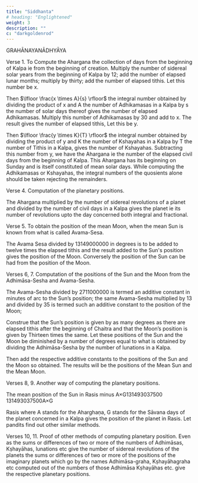 ```yaml
---
title: "Siddhanta"
# heading: "Englightened"
weight: 3
description: ""
c: "darkgoldenrod"
---
```




GRAHĀNAYANĀDHYĀYA


Verse 1. To Compute the Ahargana the collection of days from the beginning of Kalpa ie from the beginning of creation. Multiply the number of sidereal solar years from the beginning of Kalpa by 12; add the number of elapsed lunar months; multiply by thirty; add the number of elapsed tithis. Let this number be x. 

Then $\lfloor \frac{x \times A}{s} \rfloor$ the integral number obtained by dividing the product of x and A the number of Adhikamasas in a Kalpa by s the number of solar days thereof gives the number of elapsed Adhikamasas. Multiply this number of Adhikamasas by 30 and add to x. The result gives the number of elapsed tithis, Let this be y. 

Then $\lfloor \frac{y \times K}{T} \rfloor$ the integral number obtained by dividing the product of y and K the number of Kshayahas in a Kalpa by T the number of Tithis in a Kalpa, gives the number of Kshayahas. Subtracting this number from y, we have the Ahargana ie the number of the elapsed civil days from the beginning of Kalpa. This Ahargana has its beginning on Sunday and is itself constituted of mean solar days. While computing the Adhikamasas or Kshayahas, the integral numbers of the quosients alone should be taken rejecting the remainders.



Verse 4. Computation of the planetary positions.

The Ahargana multiplied by the number of sidereal revolutions of a planet and divided by the number of civil days in a Kalpa gives the planet ie its number of revolutions upto the day concerned both integral and fractional.


Verse 5. To obtain the position of the mean Moon, when the mean Sun is known from what is called Avama-Sesa.

The Avama Sesa divided by 13149000000 in degrees is to be added to twelve times the elapsed tithis and the result added to the Sun's position gives the position of the Moon. Conversely the position of the Sun can be had from the position of the Moon.


Verses 6, 7. Computation of the positions of the Sun and the Moon from the Adhimāsa-Sesha and Avama-Sesha.

The Avama-Sesha divided by 2711000000 is termed an additive constant in minutes of arc to the Sun’s position; the same Avama-Sesha multiplied by 13 and divided by 35 is termed such an additive constant to the position of the Moon; 

Construe that the Sun’s position is given by as many degrees as there are elapsed tithis after the beginning of Chaitra and that the Moon’s position is given by Thirteen times the same. Let these positions of the Sun and the Moon be diminished by a number of degrees equal to what is obtained by dividing the Adhimāsa-Sesha by the number of lunations in a Kalpa. 

Then add the respective additive constants to the positions of the Sun and the Moon so obtained. The results will be the positions of the Mean Sun and the Mean Moon.


Verses 8, 9. Another way of computing the planetary positions.

The mean position of the Sun in Rasis minus
A×G131493037500
131493037500A×G

Rasis where A stands for the Aharghaṇa, G stands for the Sāvana days of the planet concerned in a Kalpa gives the position of the planet in Rasis. Let pandits find out other similar methods.


Verses 10, 11. Proof of other methods of computing planetary position. Even as the sums or differences of two or more of the numbers of Adhimāsas, Kṣhayāhas, lunations etc give the number of sidereal revolutions of the planets the sums or differences of two or more of the positions of the imaginary planets which go by the names Adhimāsa-graha, Kṣhayāhagraha etc computed out of the numbers of those Adhimāsa Kṣhayāhas etc. give the respective planetary positions.


